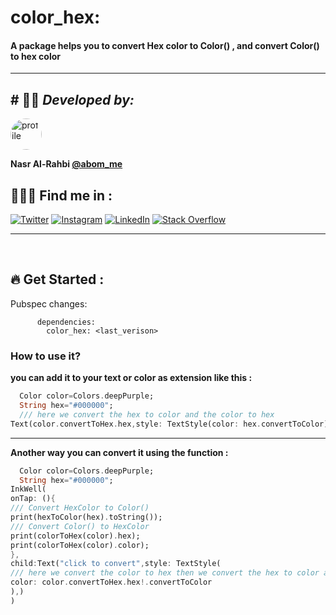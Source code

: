 # color_hex:




####  A package helps you to convert Hex color to Color() , and convert Color() to hex color 

------------------
## # 👨‍💻 *Developed  by:*

<img alt="profile" src="https://abom.me/packages/profile.png" width="50" height="50"  style=" border-radius: 100%"/>

**Nasr Al-Rahbi [@abom_me](https://twitter.com/abom_me)**

## 👨🏻‍💻 Find me in  :
[![Twitter](https://img.shields.io/badge/Twitter-%231DA1F2.svg?logo=Twitter&logoColor=white)](https://twitter.com/abom_me)
[![Instagram](https://img.shields.io/badge/Instagram-%23E4405F.svg?logo=Instagram&logoColor=white)](https://instagram.com/abom.me)
[![LinkedIn](https://img.shields.io/badge/LinkedIn-%230077B5.svg?logo=linkedin&logoColor=white)](https://linkedin.com/in/nasr-al-rahbi-08a573245)
[![Stack Overflow](https://img.shields.io/badge/-Stackoverflow-FE7A16?logo=stack-overflow&logoColor=white)](https://stackoverflow.com/users/19994059/nasr-al-rahbi)

---------------
<br>

## 🔥 Get Started :

Pubspec changes:

```
      dependencies:
        color_hex: <last_verison>
```

### How to use it?

**you can add it to your text or color as extension like this :**
```dart
  Color color=Colors.deepPurple;
  String hex="#000000";
  /// here we convert the hex to color and the color to hex 
Text(color.convertToHex.hex,style: TextStyle(color: hex.convertToColor),),
```

---


**Another way you can convert it using the function :**
```dart
  Color color=Colors.deepPurple;
  String hex="#000000";
InkWell(
onTap: (){
/// Convert HexColor to Color()
print(hexToColor(hex).toString());
/// Convert Color() to HexColor
print(colorToHex(color).hex);
print(colorToHex(color).color);
},
child:Text("click to convert",style: TextStyle(
/// here we convert the color to hex then we convert the hex to color again
color: color.convertToHex.hex!.convertToColor
),)
)
```

